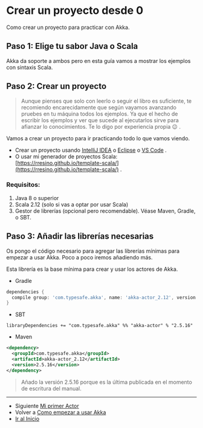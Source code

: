 # Crear un proyecto desde 0

Como crear un proyecto para practicar con Akka.

## Paso 1: Elige tu sabor Java o Scala

Akka da soporte a ambos pero en esta guía vamos a mostrar los ejemplos con sintaxis Scala.

## Paso 2: Crear un proyecto

> Aunque pienses que solo con leerlo o seguir el libro es suficiente, te recomiendo encarecidamente que según vayamos avanzando pruebes en tu máquina todos los ejemplos. Ya que el hecho de escribir los ejemplos y ver que sucede al ejecutarlos sirve para afianzar lo conocimientos. Te lo digo por experiencia propia :wink: .
  
Vamos a crear un proyecto para ir practicando todo lo que vamos viendo.

- Crear un proyecto usando [IntelliJ IDEA](https://www.jetbrains.com/idea/) o [Eclipse](https://www.eclipse.org/ide/) o [VS Code](https://code.visualstudio.com/) .
- O usar mi generador de proyectos Scala: [https://rresino.github.io/template-scala/​](https://rresino.github.io/template-scala/) .

### Requisitos:

1. Java 8 o superior
2. Scala 2.12 (solo si vas a optar por usar Scala)
3. Gestor de librerías (opcional pero recomendable). Véase Maven, Gradle, o SBT.

## Paso 3: Añadir las librerías necesarias

Os pongo el código necesario para agregar las librerías mínimas para empezar a usar Akka. Poco a poco iremos añadiendo más.

Esta librería es la base mínima para crear y usar los actores de Akka.

- Gradle

```groovy
dependencies {
  compile group: 'com.typesafe.akka', name: 'akka-actor_2.12', version: '2.5.16'
}
```

- SBT

```
libraryDependencies += "com.typesafe.akka" %% "akka-actor" % "2.5.16"
```

- Maven

```xml
<dependency>
  <groupId>com.typesafe.akka</groupId>
  <artifactId>akka-actor_2.12</artifactId>
  <version>2.5.16</version>
</dependency>
```

> Añado la versión 2.5.16 porque es la última publicada en el momento de escritura del manual.

---

- Siguiente [Mi primer Actor](./03_my_first_actor.md)
- Volver a [Como empezar a usar Akka](./01_how_to_begin.md)
- [Ir al Inicio](../README.md)
